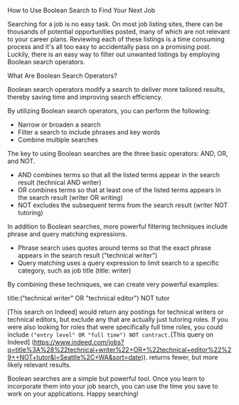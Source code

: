 How to Use Boolean Search to Find Your Next Job

Searching for a job is no easy task. On most job listing sites, there can be thousands of potential opportunities posted, many of which are not relevant to your career plans. Reviewing each of these listings is a time consuming process and it's all too easy to accidentally pass on a promising post. Luckily, there is an easy way to filter out unwanted listings by employing Boolean search operators.

What Are Boolean Search Operators?

Boolean search operators modify a search to deliver more tailored results, thereby saving time and improving search efficiency.

By utilizing Boolean search operators, you can perform the following:
- Narrow or broaden a search
- Filter a search to include phrases and key words
- Combine multiple searches 

The key to using Boolean searches are the three basic operators: AND, OR, and NOT.
- AND combines terms so that all the listed terms appear in the search result (technical AND writer)
- OR combines terms so that at least one of the listed terms appears in the search result (writer OR writing)
- NOT excludes the subsequent terms from the search result (writer NOT tutoring)

In addition to Boolean searches, more powerful filtering techniques include phrase and query matching expressions.
- Phrase search uses quotes around terms so that the exact phrase appears in the search result ("technical writer")
- Query matching uses a query expression to limit search to a specific category, such as job title (title: writer)

By combining these techniques, we can create very powerful examples:

title:("technical writer" OR "technical editor")  NOT tutor

[This search on Indeed] would return any postings for technical writers or technical editors, but exclude any that are actually just tutoring roles. If you were also looking for roles that were specifically full time roles, you could include `("entry level" OR "full time") NOT contract.`[This query on Indeed] (https://www.indeed.com/jobs?q=title%3A%28%22technical+writer%22+OR+%22technical+editor%22%29++NOT+tutor&l=Seattle%2C+WA&sort=date)). returns fewer, but more likely relevant results.

Boolean searches are a simple but powerful tool. Once you learn to incorporate them into your job search, you can use the time you save to work on your applications. Happy searching!




